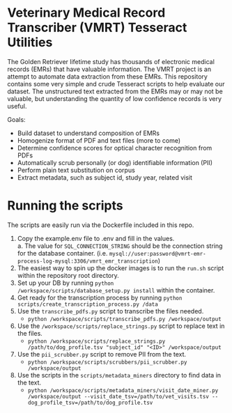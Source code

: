 # Veterinary Medical Record Transcriber (VMRT) Tesseract Utilities

The Golden Retriever lifetime study has thousands of electronic medical records (EMRs) that have valuable information. The VMRT project is an attempt to automate data extraction from these EMRs. This repository contains some very simple and crude Tesseract scripts to help evaluate our dataset. The unstructured text extracted from the EMRs may or may not be valuable, but understanding the quantity of low confidence records is very useful.

Goals:

- Build dataset to understand composition of EMRs
- Homogenize format of PDF and text files (more to come)
- Determine confidence scores for optical character recognition from PDFs
- Automatically scrub personally (or dog) identifiable information (PII)
- Perform plain text substitution on corpus
- Extract metadata, such as subject id, study year, related visit

# Running the scripts

The scripts are easily run via the Dockerfile included in this repo.

1. Copy the example.env file to .env and fill in the values.  
    a. The value for `SQL_CONNECTION_STRING` should be the connection string for the database container. (i.e. `mysql://user:password@vmrt-emr-process-log-mysql:3306/vmrt_emr_transcription`)
2. The easiest way to spin up the docker images is to run the `run.sh` script within the repository root directory.
3. Set up your DB by running `python /workspace/scripts/database_setup.py install` within the container.
4. Get ready for the transcription process by running `python scripts/create_transcription_process.py /data`
5. Use the `transcribe_pdfs.py` script to transcribe the files needed.
    - `python /workspace/scripts/transcribe_pdfs.py /workspace/output`
6. Use the `/workspace/scripts/replace_strings.py` script to replace text in the files.
    - `python /workspace/scripts/replace_strings.py /path/to/dog_profile.tsv "subject_id" "<ID>" /workspace/output`
7. Use the `pii_scrubber.py` script to remove PII from the text.
    - `python /workspace/scripts/scrubbers/pii_scrubber.py /workspace/output`
8. Use the scripts in the `scripts/metadata_miners` directory to find data in the text.
    - `python /workspace/scripts/metadata_miners/visit_date_miner.py /workspace/output --visit_date_tsv=/path/to/vet_visits.tsv --dog_profile_tsv=/path/to/dog_profile.tsv`